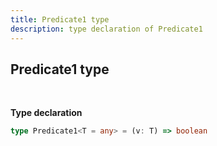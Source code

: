 ```yaml
---
title: Predicate1 type
description: type declaration of Predicate1
---
```


## Predicate1 type
<br>

**Type declaration**

```typescript
type Predicate1<T = any> = (v: T) => boolean
```
